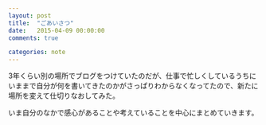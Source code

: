 ```yaml
---
layout: post
title:  "ごあいさつ"
date:   2015-04-09 00:00:00
comments: true

categories: note
---
```


3年くらい別の場所でブログをつけていたのだが、仕事で忙しくしているうちにいままで自分が何を書いてきたのかがさっぱりわからなくなってたので、新たに場所を変えて仕切りなおしてみた。

いま自分のなかで感心があることや考えていることを中心にまとめていきます。